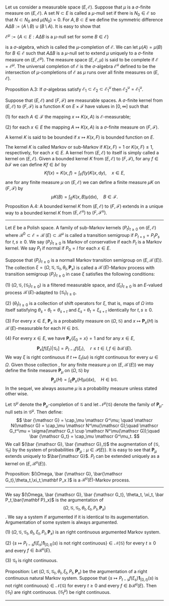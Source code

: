 Let us consider a measurable space $(E,\mathscr E)$. Suppose that $\mu$ is a $\sigma$-finite measure on $(E,\mathscr E)$. A set $N\subset E$ is called a $\mu$-mull set if there is $N_0\in \mathscr E$ so that $N \subset N_0$ and $\mu(N_0)= 0$. For $A,B\subset E$ we define the symmetric difference $A\Delta B:= (A\setminus B) \cup (B\setminus A)$. It is easy to show that 

$\mathscr E^\mu := \{A\subset E: A\Delta B\text{ is a $\mu$-null set for some $B\in \mathscr E$}\}$

is a $\sigma$-algebra, which is called the $\mu$-completion of $\mathscr E$. We can let $\mu(A)=\mu(B)$ for $B\in \mathscr E$ such that $A\Delta B$ is a $\mu$-null set to extend $\mu$ uniquely to a $\sigma$-finite measure on $(E,\mathscr E^\mu)$. The measure space $(E, \mathscr E,\mu)$ is said to be complete if $\mathscr E = \mathscr E^\mu$. The universal completion of $\mathscr E$ is the $\sigma$-algebra $\mathscr E^u$ defined to be the intersection of $\mu$-completions of $\mathscr E$ as $\mu$ runs over all finite measures on $(E,\mathscr E)$.

Proposition A.3: If $\sigma$-algebras satisfy $\mathscr E_1\subset \mathscr E_2\subset \mathscr E_1^u$ then $\mathscr E_2^u = \mathscr E_1^u$.

Suppose that $(E,\mathscr E)$ and $(F,\mathscr F)$ are measurable spaces. A $\sigma$-finite kernel from $(E,\mathscr E)$ to $(F,\mathscr F)$ is a function $K$ on $E\times \mathscr F$ have values in $[0,\infty]$ such that 

(1) for each $A\in \mathscr F$ the mapping $x\mapsto K(x,A)$ is $\mathscr E$-measurable;

(2) for each $x\in E$ the mapping $A\mapsto K(x,A)$ is a $\sigma$-finite measure on $(F,\mathscr F)$. 

A kernel $K$ is said to be bounded if $x\mapsto K(x,F)$ is bounded function on $E$. 

The kernel $K$ is called Markov or sub-Markov if $K(x,F) = 1$ or $K(x,F)\leq 1$, respectively, for each $x\in E$. A kernel from $(E,\mathscr E)$ to itself is simply called a kernel on $(E,\mathscr E)$. Given a bounded kernel $K$ from $(E,\mathscr E)$ to $(F, \mathscr F)$, for any $f\in b\mathscr F$ we can define $Kf\in b\mathscr E$ by
$$
Kf(x) = K(x,f) = \int_F f(y)K(x,\mathrm dy),\quad x\in E, 
$$
 ane for any finite measure $\mu$ on $(E,\mathscr E)$ we can define a finite measure $\mu K$ on $(F,\mathscr F)$ by
$$
\mu K(B) = \int_E K(x,B)\mu(\mathrm dx),\quad B\in \mathscr F.
$$
Proposition A.4: A bounded kernel $K$ from $(E, \mathscr E)$ to $(F,\mathscr F)$ extends in a unique way to a bounded kernel $K$ from $(E,\mathscr E^u)$ to $(F,\mathscr F^u)$. 

--------------------



Let $E$ be a Polish space. A family of sub-Markov kernels $(P_t)_{t\geq 0}$ on $(E,\mathscr E)$ where $\mathscr B^0 \subset\mathscr E = \mathscr B^\cdot(E)\subset \mathscr B^u$ is called a transition semigroup if $P_{t+s} = P_t P_s$ for $t,s\geq 0$. We say $(P_t)_{t\geq 0}$ is Markov of conservative if each $P_t$ is a Markov kernel. We say $P_t$ if normal if $P_0= I$ for each $x\in E$. 

Suppose that $(P_t)_{t\geq 0}$ is a normall Markov transition semigroup on $(E,\mathscr B^\cdot(E))$. The collection $\xi=(\Omega, \mathscr G, \mathscr G_t,\theta_t,\mathbf P_x)$ is called a $\mathscr B^\cdot(E)$-Markov process with transition semigroup $(P_t)_{t\geq 0}$ in case $\xi$ satisfies the following conditions:

(1) $(\Omega, \mathscr G, (\mathscr G_t)_{t\geq 0})$ is a filtered measurable space, and $(\xi_t)_{t\geq 0}$ is an $E$-valued process $\mathscr B^\cdot(E)$-adapted to $(\mathscr G_t)_{t\geq 0}$.

(2) $(\theta_t)_{t\geq 0}$ is a collection of shift operators for $\xi$, that is, maps of $\Omega$ into itself satisfying $\theta_s\circ \theta_t = \theta_{s+t}$ and $\xi_s\circ\theta_t = \xi_{s+t}$ identically for $t,s\geq 0$.

(3) For every $x\in E$, $\mathbf P_x$ is a probability measure on $(\Omega,\mathscr G)$ and $x\mapsto \mathbf P_x(H)$ is $\mathscr B^\cdot(E)$-measurable for each $H\in b\mathscr G$. 

(4) For every $x\in E$, we have $\mathbf P_x\{\xi_0 = x\}=1$ and for any $x\in E$,
$$
\mathbf P_x[f(\xi_t)|\mathscr G_r] = P_{t-r} f(\xi_r), \quad r\leq t\in I, f\in b\mathscr B^\cdot(E).
$$
We way $\xi$ is right continuous if $t\mapsto \xi_t(\omega)$ is right continuous for every $\omega \in \Omega$. Given those collection , for any finite measure $\mu$ on $(E, \mathscr B^\cdot(E))$ we may define the finite measure $\mathbf P_\mu$ on $(\Omega, \mathscr G)$ by 
$$
\mathbf P_\mu(H) = \int_E \mathbf P_x(H) \mu(\mathrm dx), \quad H\in \mathrm b\mathscr G.
$$
In the sequel, we always assume $\mu$ is a probability measure unless stated other wise.

Let $\mathscr G^\mu$ denote the $\mathbf P_\mu$-completion of $\mathscr G$ and let $\mathscr N^\mu(\mathscr G)$ denote the family of $\mathbf P_\mu$-null sets in $\mathscr G^\mu$. Then define:
$$
\bar {\mathscr G} = \cap_\mu \mathscr G^\mu; \quad \mathscr N(\mathscr G) = \cap_\mu \mathscr N^\mu(\mathscr G);\quad \mathscr G_t^\mu = \sigma(\mathscr G_t \cup \mathscr N^\mu(\mathscr G));\quad \bar {\mathscr G_t} = \cap_\mu \mathscr G^\mu_t. 
$$
We call $(\bar {\mathscr G}, \bar {\mathscr G}_t)$ the augmentation of $(\mathscr G, \mathscr G_t)$ by the system of probabilities $\{\mathbf P_\mu:\mu \in \mathcal P(E)\}$. It is easy to see that $\mathbf P_\mu$ extends uniquely to $\bar{\mathscr G}$. $P_t$ can be extended uniquely as a kernel on $(E,\mathscr B^u(E))$.

Proposition: $(\Omega, \bar {\mathscr G}, \bar{\mathscr G_t},\theta_t,\xi_t,\mathbf P_x )$ is a $\mathscr B^u(E)$-Markov process. 

---------------------------------------------

We say $(\Omega, \bar {\mathscr G}, \bar {\mathscr G_t}, \theta_t, \xi_t, \bar P_t,\bar{\mathbf P}_x)$ is the argumentation of $$(\Omega, \mathscr G, \mathscr G_t, \theta_t, \xi_t, P_t,\mathbf P_x)$$. We say a system if argumented if it is identical to its augementation. Argumentation of some system is always argumented. 

(1) $(\Omega, \mathscr G, \mathscr G_t, \theta_t, \xi_t, P_t,\mathbf P_x)$ is an right continuous argumented Markov system.

(2) $\{s\mapsto P_{t-s}f(\xi_s)\mathbf 1_{[0,t)}(s) \text{ is not right continuous}\} \in \mathscr N(\mathscr G)$ for every $t\geq 0$ and every $f\in b\mathscr B^u(E)$.

(3) $\mathscr G_t$ is right continuous.

Proposition: Let $(\Omega, \mathscr G, \mathscr G_t, \theta_t, \xi_t, P_t,\mathbf P_x)$ be the argumentation of a right continuous natural Markov system. Suppose that $\{s\mapsto P_{t-s}f(\xi_s)\mathbf 1_{[0,t)}(s) \text{ is not right continuous}\} \in \mathscr N(\mathscr G)$ for every $t\geq 0$ and every $f\in b\mathscr B^u(E)$. Then $(\mathscr G_t)$ are right continuous.  $(\mathscr G^\mu_t)$ be right continuous.

-------------------


